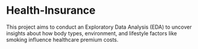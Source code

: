 # Health-Insurance
This project aims to conduct an Exploratory Data Analysis (EDA) to uncover insights about how body types, environment, and lifestyle factors like smoking influence healthcare premium costs.
